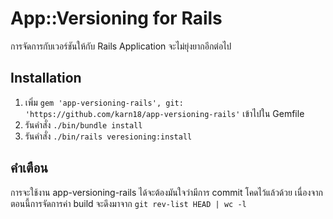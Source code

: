 # App::Versioning for Rails
การจัดการกับเวอร์ชันให้กับ Rails Application จะไม่ยุ่งยากอีกต่อไป

## Installation

1. เพิ่ม `gem 'app-versioning-rails', git: 'https://github.com/karn18/app-versioning-rails'` เข้าไปใน Gemfile
2. รันคำสั่ง `./bin/bundle install`
3. รันคำสั่ง `./bin/rails veresioning:install`

## คำเตือน
การจะใช้งาน app-versioning-rails ได้จะต้องมันใจว่ามีการ commit โคดไว้แล้วด้วย เนื่องจากตอนนี้การจัดการค่า build จะดึงมาจาก `git rev-list HEAD | wc -l`
